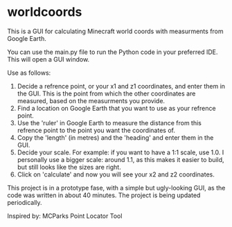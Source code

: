 # worldcoords
This is a GUI for calculating Minecraft world coords with measurments from Google Earth.

You can use the main.py file to run the Python code in your preferred IDE. This will open a GUI window.

Use as follows:
1. Decide a refrence point, or your x1 and z1 coordinates, and enter them in the GUI. This is the point from which the other coordinates are measured, based on the measurments you provide.
2. Find a location on Google Earth that you want to use as your refrence point.
3. Use the 'ruler' in Google Earth to measure the distance from this refrence point to the point you want the coordinates of.
4. Copy the 'length' (in metres) and the 'heading' and enter them in the GUI.
5. Decide your scale. For example: if you want to have a 1:1 scale, use 1.0. I personally use a bigger scale: around 1.1, as this makes it easier to build, but still looks like the sizes are right.
6. Click on 'calculate' and now you will see your x2 and z2 coordinates. 


This project is in a prototype fase, with a simple but ugly-looking GUI, as the code was written in about 40 minutes. The project is being updated periodically.

Inspired by: MCParks Point Locator Tool
